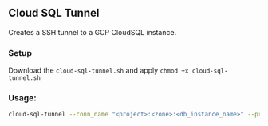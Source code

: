 ## Cloud SQL Tunnel

Creates a SSH tunnel to a GCP CloudSQL instance.
### Setup

Download the `cloud-sql-tunnel.sh` and apply `chmod +x cloud-sql-tunnel.sh`

### Usage:

```bash
cloud-sql-tunnel --conn_name "<project>:<zone>:<db_instance_name>" --project "<project>" --zone "<zone>" --instance "<host_instance_name>"
```
